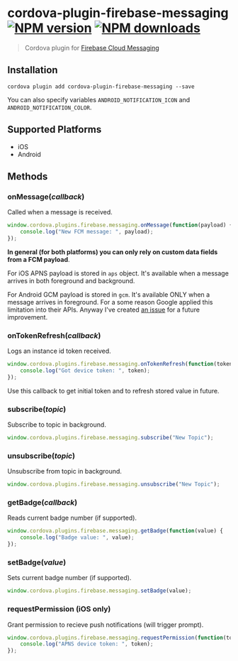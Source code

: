 # cordova-plugin-firebase-messaging<br>[![NPM version][npm-version]][npm-url] [![NPM downloads][npm-downloads]][npm-url]
> Cordova plugin for [Firebase Cloud Messaging](https://firebase.google.com/docs/cloud-messaging/)

## Installation

    cordova plugin add cordova-plugin-firebase-messaging --save

You can also specify variables `ANDROID_NOTIFICATION_ICON` and `ANDROID_NOTIFICATION_COLOR`.

## Supported Platforms

- iOS
- Android

## Methods

### onMessage(_callback_)
Called when a message is received.
```js
window.cordova.plugins.firebase.messaging.onMessage(function(payload) {
    console.log("New FCM message: ", payload);
});
```

__In general (for both platforms) you can only rely on custom data fields from a FCM payload__.

For iOS APNS payload is stored in `aps` object. It's available when a message arrives in both foreground and background.

For Android GCM payload is stored in `gcm`. It's available ONLY when a message arrives in foreground. For a some reason Google applied this limitation into their APIs. Anyway I've created [an issue](https://github.com/chemerisuk/cordova-plugin-firebase-messaging/issues/2) for a future improvement.

### onTokenRefresh(_callback_)
Logs an instance id token received.
```js
window.cordova.plugins.firebase.messaging.onTokenRefresh(function(token) {
    console.log("Got device token: ", token);
});
```

Use this callback to get initial token and to refresh stored value in future.

### subscribe(_topic_)
Subscribe to topic in background.
```js
window.cordova.plugins.firebase.messaging.subscribe("New Topic");
```

### unsubscribe(_topic_)
Unsubscribe from topic in background.
```js
window.cordova.plugins.firebase.messaging.unsubscribe("New Topic");
```

### getBadge(_callback_)
Reads current badge number (if supported).
```js
window.cordova.plugins.firebase.messaging.getBadge(function(value) {
    console.log("Badge value: ", value);
});
```

### setBadge(_value_)
Sets current badge number (if supported).
```js
window.cordova.plugins.firebase.messaging.setBadge(value);
```

### requestPermission (iOS only)
Grant permission to recieve push notifications (will trigger prompt).
```js
window.cordova.plugins.firebase.messaging.requestPermission(function(token) {
    console.log("APNS device token: ", token);
});
```

[npm-url]: https://www.npmjs.com/package/cordova-plugin-firebase-messaging
[npm-version]: https://img.shields.io/npm/v/cordova-plugin-firebase-messaging.svg
[npm-downloads]: https://img.shields.io/npm/dt/cordova-plugin-firebase-messaging.svg
